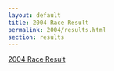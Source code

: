 ```yaml
---
layout: default
title: 2004 Race Result
permalink: 2004/results.html
section: results
---
```

[2004 Race Result](/media/results/2004-results.pdf)
